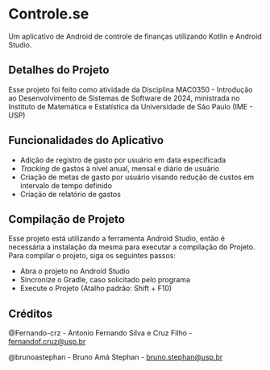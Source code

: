 # Controle.se

Um aplicativo de Android de controle de finanças utilizando Kotlin e Android Studio.

## Detalhes do Projeto

Esse projeto foi feito como atividade da Disciplina MAC0350 - Introdução ao Desenvolvimento de Sistemas de Software de 2024, ministrada no Instituto de Matemática e Estatística da Universidade de São Paulo (IME - USP)

## Funcionalidades do Aplicativo

- Adição de registro de gasto por usuário em data especificada
- *Tracking* de gastos à nível anual, mensal e diário de usuário
- Criação de metas de gasto por usuário visando redução de custos em intervalo de tempo definido
- Criação de relatório de gastos 

## Compilação de Projeto

Esse projeto está utilizando a ferramenta Android Studio, então é necessária a instalação da mesma para executar a compilação do Projeto.
Para compilar o projeto, siga os seguintes passos:

- Abra o projeto no Android Studio
- Sincronize o Gradle, caso solicitado pelo programa
- Execute o Projeto (Atalho padrão: Shift + F10)

## Créditos

@Fernando-crz - Antonio Fernando Silva e Cruz Filho - fernandof.cruz@usp.br

@brunoastephan - Bruno Amá Stephan - bruno.stephan@usp.br
